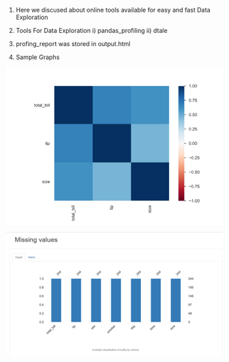 1) Here we discused about online tools available for easy and fast Data Exploration
2) Tools For Data Exploration
     i) pandas_profiling
     ii) dtale 
 
3) profing_report was stored in output.html
4) Sample Graphs

  ![alt text](https://github.com/sasidharreddy25/Machine_Learning/blob/main/EDA%26Feature_Engineering/Automate_EDA/Images/img1.png)
  
  ![alt text](https://github.com/sasidharreddy25/Machine_Learning/blob/main/EDA%26Feature_Engineering/Automate_EDA/Images/img2.png)
